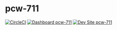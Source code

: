 # pcw-711

[![CircleCI](https://circleci.com/gh/serundeputy/pcw-711.svg?style=shield)](https://circleci.com/gh/serundeputy/pcw-711)
[![Dashboard pcw-711](https://img.shields.io/badge/dashboard-pcw_711-yellow.svg)](https://dashboard.pantheon.io/sites/884ffa52-3002-43f8-88d9-de6cafd80288#dev/code)
[![Dev Site pcw-711](https://img.shields.io/badge/site-pcw_711-blue.svg)](http://dev-pcw-711.pantheonsite.io/)
